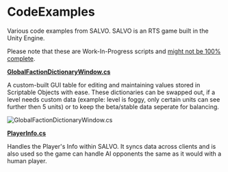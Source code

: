 # CodeExamples
Various code examples from SALVO. SALVO is an RTS game built in the Unity Engine.

Please note that these are Work-In-Progress scripts and <u>might not be 100% complete</u>.

[<b>GlobalFactionDictionaryWindow.cs</b>](https://github.com/bevansMedia/CodeExamples/blob/master/GlobalFactionDictionaryWindow.cs)

A custom-built GUI table for editing and maintaining values stored in Scriptable Objects with ease. These dictionaries can be swapped out, if a level needs custom data (example: level is foggy, only certain units can see further then 5 units) or to keep the beta/stable data seperate for balancing.

![GlobalFactionDictionaryWindow.cs](https://i.imgur.com/FFnKcXm.png)

[<b>PlayerInfo.cs</b>](https://github.com/bevansMedia/CodeExamples/blob/master/PlayerInfo.cs)

Handles the Player's Info within SALVO. It syncs data across clients and is also used so the game can handle AI opponents the same as it would with a human player.

